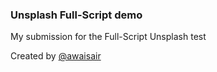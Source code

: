 ### Unsplash Full-Script demo

My submission for the Full-Script Unsplash test

Created by [@awaisair](https://github.com/awaisabir)